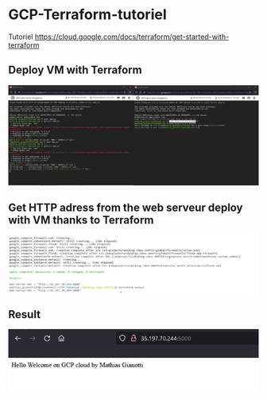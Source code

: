 # GCP-Terraform-tutoriel
Tutoriel https://cloud.google.com/docs/terraform/get-started-with-terraform

## Deploy VM with Terraform 
![plot](./image/Capture1.JPG)

## Get HTTP adress from the web serveur deploy with VM thanks to Terraform
![plot](./image/Capture2.JPG)

## Result 
![plot](./image/Capture3.jpg)
